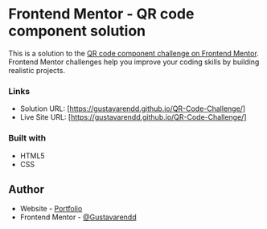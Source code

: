 # Frontend Mentor - QR code component solution

This is a solution to the [QR code component challenge on Frontend Mentor](https://www.frontendmentor.io/challenges/qr-code-component-iux_sIO_H). Frontend Mentor challenges help you improve your coding skills by building realistic projects.

### Links

- Solution URL: [https://gustavarendd.github.io/QR-Code-Challenge/]
- Live Site URL: [https://gustavarendd.github.io/QR-Code-Challenge/]

### Built with

- HTML5
- CSS

## Author

- Website - [Portfolio](https://soft-biscuit-e04604.netlify.app/)
- Frontend Mentor - [@Gustavarendd](https://www.frontendmentor.io/profile/Gustavarendd)
